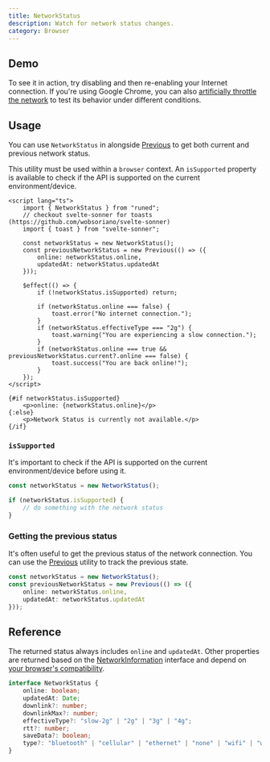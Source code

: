 ```yaml
---
title: NetworkStatus
description: Watch for network status changes.
category: Browser
---
```


<script>
import Demo from "$lib/components/demos/network-status.svelte";
import { Callout } from "@svecodocs/kit";
</script>

## Demo

To see it in action, try disabling and then re-enabling your Internet connection. If you're using
Google Chrome, you can also
[artificially throttle the network](https://developer.chrome.com/docs/devtools/settings/throttling)
to test its behavior under different conditions.

<Demo />

## Usage

You can use `NetworkStatus` in alongside [Previous](https://runed.dev/docs/utilities/previous) to
get both current and previous network status.

<Callout type="warning">

This utility must be used within a `browser` context. An `isSupported` property is available to
check if the API is supported on the current environment/device.

</Callout>

```svelte
<script lang="ts">
	import { NetworkStatus } from "runed";
	// checkout svelte-sonner for toasts (https://github.com/wobsoriano/svelte-sonner)
	import { toast } from "svelte-sonner";

	const networkStatus = new NetworkStatus();
	const previousNetworkStatus = new Previous(() => ({
		online: networkStatus.online,
		updatedAt: networkStatus.updatedAt
	}));

	$effect(() => {
		if (!networkStatus.isSupported) return;

		if (networkStatus.online === false) {
			toast.error("No internet connection.");
		}
		if (networkStatus.effectiveType === "2g") {
			toast.warning("You are experiencing a slow connection.");
		}
		if (networkStatus.online === true && previousNetworkStatus.current?.online === false) {
			toast.success("You are back online!");
		}
	});
</script>

{#if networkStatus.isSupported}
	<p>online: {networkStatus.online}</p>
{:else}
	<p>Network Status is currently not available.</p>
{/if}
```

### `isSupported`

It's important to check if the API is supported on the current environment/device before using it.

```ts
const networkStatus = new NetworkStatus();

if (networkStatus.isSupported) {
	// do something with the network status
}
```

### Getting the previous status

It's often useful to get the previous status of the network connection. You can use the
[Previous](https://runed.dev/docs/utilities/previous) utility to track the previous state.

```ts
const networkStatus = new NetworkStatus();
const previousNetworkStatus = new Previous(() => ({
	online: networkStatus.online,
	updatedAt: networkStatus.updatedAt
}));
```

## Reference

The returned status always includes `online` and `updatedAt`. Other properties are returned based on
the
[NetworkInformation](https://developer.mozilla.org/en-US/docs/Web/API/NetworkInformation#instance_properties)
interface and depend on
[your browser's compatibility](https://developer.mozilla.org/en-US/docs/Web/API/NetworkInformation#browser_compatibility).

```typescript
interface NetworkStatus {
	online: boolean;
	updatedAt: Date;
	downlink?: number;
	downlinkMax?: number;
	effectiveType?: "slow-2g" | "2g" | "3g" | "4g";
	rtt?: number;
	saveData?: boolean;
	type?: "bluetooth" | "cellular" | "ethernet" | "none" | "wifi" | "wimax" | "other" | "unknown";
}
```
